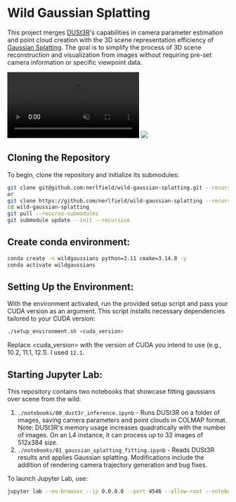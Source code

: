 # Wild Gaussian Splatting

This project merges [DUSt3R](https://github.com/nerlfield/dust3r)'s capabilities in camera parameter estimation and point cloud creation with the 3D scene representation efficiency of [Gaussian Splatting](https://github.com/nerlfield/gaussian-splatting). The goal is to simplify the process of 3D scene reconstruction and visualization from images without requiring pre-set camera information or specific viewpoint data.

<video loop="loop" autoplay="autoplay" muted>
  <source src="data/assets/results.mp4.mp4" type="video/mp4">
  Your browser does not support the video tag.
</video>

<img src="https://media.giphy.com/media/v1.Y2lkPTc5MGI3NjExMHVxYjRsZXd3dHlrZnljNnVvaWx5cDdyNjJmMjc0YmhpdmppcGp1cyZlcD12MV9pbnRlcm5hbF9naWZfYnlfaWQmY3Q9Zw/jBxJfbzw9NqUeASrOo/giphy-downsized-large.gif"/>


## Cloning the Repository

To begin, clone the repository and initialize its submodules:

```sh
git clone git@github.com:nerlfield/wild-gaussian-splatting.git --recursive
or
git clone https://github.com/nerlfield/wild-gaussian-splatting --recursive
cd wild-gaussian-splatting
git pull --recurse-submodules
git submodule update --init --recursive
```

## Create conda environment:

```sh
conda create -n wildgaussians python=3.11 cmake=3.14.0 -y
conda activate wildgaussians
```

## Setting Up the Environment:

With the environment activated, run the provided setup script and pass your CUDA version as an argument. This script installs necessary dependencies tailored to your CUDA version:

```sh
./setup_environment.sh <cuda_version>
```

Replace <cuda_version> with the version of CUDA you intend to use (e.g., 10.2, 11.1, 12.1). I used `12.1`.

## Starting Jupyter Lab:

This repository contains two notebooks that showcase fitting gaussians over scene from the wild:
1. `./notebooks/00_dust3r_inference.ipynb` - Runs DUSt3R on a folder of images, saving camera parameters and point clouds in COLMAP format. Note: DUSt3R's memory usage increases quadratically with the number of images. On an L4 instance, it can process up to 32 images of 512x384 size.
1. `./notebooks/01_gaussian_splatting_fitting.ipynb` - Reads DUSt3R results and applies Gaussian splatting. Modifications include the addition of rendering camera trajectory generation and bug fixes.

To launch Jupyter Lab, use:

```sh
jupyter lab --no-browser --ip 0.0.0.0 --port 4546 --allow-root --notebook-dir=.
```
